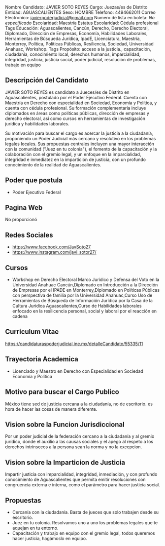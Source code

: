Nombre Candidato: JAVIER SOTO REYES
Cargo: Juezas/es de Distrito
Entidad: AGUASCALIENTES
Sexo: HOMBRE
Telefono: 4494662011
Correo Electronico: javierpoderjudicial@gmail.com
Numero de lista en boleta: *No especificado*
Escolaridad: Maestría
Estatus Escolaridad: Cédula profesional
Tags Educación: Aguascalientes, Cancún, Derecho, Derecho Electoral, Diplomado, Dirección de Empresas, Economía, Habilidades Laborales, Herramientas de Búsqueda Jurídica, IpadE, Licenciatura, Maestría, Monterrey, Política, Políticas Públicas, Resiliencia, Sociedad, Universidad Anahuac, Workshop.
Tags Propósito: acceso a la justicia., capacitación, ciudadanía, conocimiento local, derechos humanos, imparcialidad, integridad, justicia, justicia social, poder judicial, resolución de problemas, trabajo en equipo


## Descripción del Candidato 

JAVIER SOTO REYES es candidato a Jueces/es de Distrito en Aguascalientes, postulado por el Poder Ejecutivo Federal. Cuenta con Maestría en Derecho con especialidad en Sociedad, Economía y Política, y cuenta con cédula profesional. Su formación complementaria incluye diplomados en áreas como políticas públicas, dirección de empresas y derecho electoral, así como cursos en herramientas de investigación jurídica y habilidades laborales.

Su motivación para buscar el cargo es acercar la justicia a la ciudadanía, proponiendo un Poder Judicial más cercano y resolutivo en los problemas legales locales. Sus propuestas centrales incluyen una mayor interacción con la comunidad ("Juez en tu colonia"), el fomento de la capacitación y la colaboración con el gremio legal, y un enfoque en la imparcialidad, integridad e inmediatez en la impartición de justicia, con un profundo conocimiento de la realidad de Aguascalientes.


## Poder que postula

- Poder Ejecutivo Federal


## Pagina Web

No proporcionó


## Redes Sociales

- https://www.facebook.com/JavSoto27
- https://www.instagram.com/javi_sotor27/


## Cursos

- Workshop en Derecho Electoral Marco Jurídico y Defensa del Voto en la Universidad Anahuac Cancún,Diplomado en Introducción a la Dirección de Empresas por el IPADE en Monterrey,Diplomado en Políticas Públicas con perspectiva de familia por la Universidad Anahuac,Curso Uso de Herramientas de Búsqueda de Información Jurídica por la Casa de la Cultura Juridica Aguascalientes,Curso de Habilidades laborales enfocado en la resilicencia personal, social y laboral por el reacción en cadena


## Curriculum Vitae

https://candidaturaspoderjudicial.ine.mx/detalleCandidato/55335/11


## Trayectoria Academica

- Licenciado y Maestro en Derecho con Especialidad en Sociedad Economía y Política


## Motivo para buscar el Cargo Publico

México tiene sed de justicia cercana a la ciudadanía, no de escritorio. es hora de hacer las cosas de manera diferente.


## Vision sobre la Funcion Jurisdiccional

Por un poder judicial de la federación cercano a la ciudadanía y al gremio jurídico, donde el auxilio a las causas sociales y el apego al respeto a los derechos intrínsecos a la persona sean la norma y no la excepcion.


## Vision sobre la Imparticion de Justicia

Impartir justicia con imparcialidad, integridad, inmediación, y con profundo conocimiento de Aguascalientes que permita emitir resoluciones con congruencia externa e interna, como el parámetro para hacer justicia social.


## Propuestas

- Cercanía con la ciudadanía. Basta de jueces que solo trabajen desde su escritorio.
- Juez en tu colonia. Resolvamos uno a uno los problemas legales que te aquejan en tu entorno.
- Capacitación y trabajo en equipo con el gremio legal, todos queremos hacer justicia, hagámoslo en equipo.

